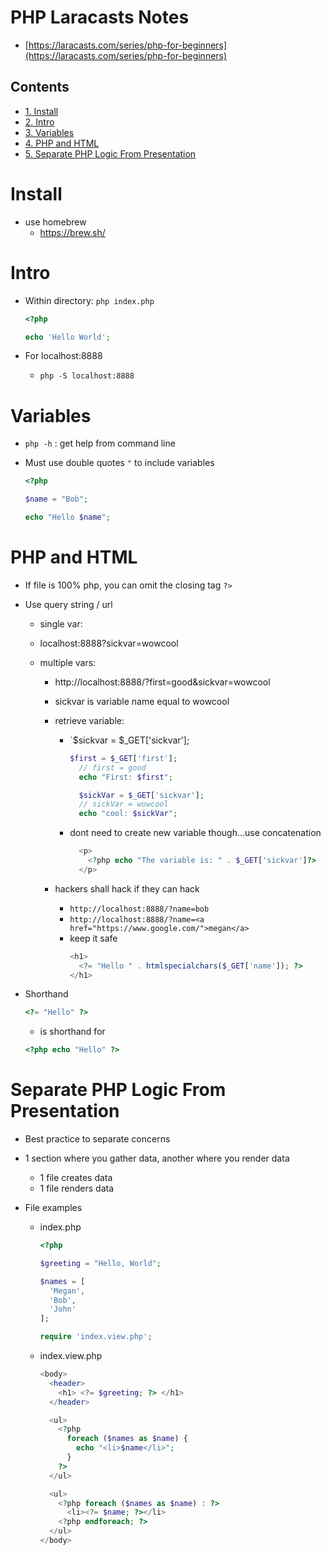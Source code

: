 # PHP Laracasts Notes

- [https://laracasts.com/series/php-for-beginners](https://laracasts.com/series/php-for-beginners)

## Contents

- [1. Install](#Install)
- [2. Intro ](#Intro)
- [3. Variables](#Variables)
- [4. PHP and HTML](#PHP-and-HTML)
- [5. Separate PHP Logic From Presentation](#Separate-PHP-Logic-From-Presentation)

# Install

- use homebrew
  - https://brew.sh/

# Intro

- Within directory: `php index.php`

  ```php
  <?php

  echo 'Hello World';
  ```

- For localhost:8888
  - `php -S localhost:8888`

# Variables

- `php -h` : get help from command line
- Must use double quotes `"` to include variables

  ```php
  <?php

  $name = "Bob";

  echo "Hello $name";
  ```

# PHP and HTML

- If file is 100% php, you can omit the closing tag `?>`
- Use query string / url

  - single var:
  - localhost:8888?sickvar=wowcool
  - multiple vars:

    - http://localhost:8888/?first=good&sickvar=wowcool
    - sickvar is variable name equal to wowcool
    - retrieve variable:

      - `$sickvar = $\_GET['sickvar'];

        ```php
        $first = $_GET['first'];
          // first = good
          echo "First: $first";

          $sickVar = $_GET['sickvar'];
          // sickVar = wowcool
          echo "cool: $sickVar";
        ```

      - dont need to create new variable though...use concatenation
        ```php
          <p>
            <?php echo "The variable is: " . $_GET['sickvar']?>
          </p>
        ```

    - hackers shall hack if they can hack
      - `http://localhost:8888/?name=bob`
      - `http://localhost:8888/?name=<a href="https://www.google.com/">megan</a>`
      - keep it safe
        ```php
        <h1>
          <?= "Hello " . htmlspecialchars($_GET['name']); ?>
        </h1>
        ```

- Shorthand

  ```php
  <?= "Hello" ?>
  ```

  - is shorthand for

  ```php
  <?php echo "Hello" ?>
  ```

# Separate PHP Logic From Presentation

- Best practice to separate concerns
- 1 section where you gather data, another where you render data
  - 1 file creates data
  - 1 file renders data
- File examples

  - index.php

    ```php
    <?php

    $greeting = "Hello, World";

    $names = [
      'Megan',
      'Bob',
      'John'
    ];

    require 'index.view.php';
    ```

  - index.view.php

    ```php
    <body>
      <header>
        <h1> <?= $greeting; ?> </h1>
      </header>

      <ul>
        <?php
          foreach ($names as $name) {
            echo "<li>$name</li>";
          }
        ?>
      </ul>

      <ul>
        <?php foreach ($names as $name) : ?>
          <li><?= $name; ?></li>
        <?php endforeach; ?>
      </ul>
    </body>
    ```
